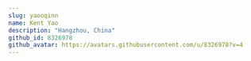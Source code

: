 ```yaml
---
slug: yaooqinn
name: Kent Yao
description: "Hangzhou, China"
github_id: 8326978
github_avatar: https://avatars.githubusercontent.com/u/8326978?v=4
---
```


